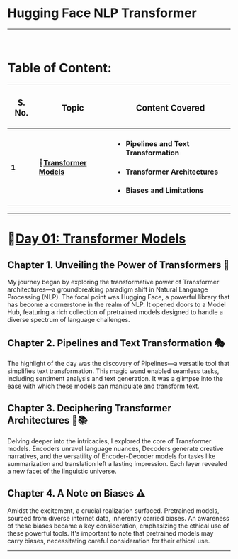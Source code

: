 # Hugging Face NLP Transformer
<hr>
<br>

<h1>Table of Content:</h1>
<table>
    <thead>
        <tr>
            <th><h3>S. No.</h3></th>
            <th><h3>Topic</h3></th>
            <th><h3>Content Covered</h3></th>
        </tr>
    </thead>
    <tbody>
        <tr>
            <td><h4>1</h4></td>
            <td><h4><span class = "emoji">🔗</span><a href = "https://github.com/UTSAVS26/Hugging-Face-NLP-Transformer/tree/main/Transformer%20Models">Transformer Models</a></h4></td>
            <td>
              <ul>
                <li><h4>Pipelines and Text Transformation</h4></li>
                <li><h4>Transformer Architectures</h4></li>
                <li><h4>Biases and Limitations</h4></li>
              </ul>
            </td>
        </tr>
    </tbody>
</table>

<hr>

<h1><span class = "emoji">🔗</span><a href = "https://github.com/UTSAVS26/Hugging-Face-NLP-Transformer/tree/main/Transformer%20Models">Day 01: Transformer Models</a></h1>

<h2>Chapter 1. Unveiling the Power of Transformers <span class="emoji">🌟</span></h2>
<p>My journey began by exploring the transformative power of Transformer architectures—a groundbreaking paradigm shift in Natural Language Processing (NLP). The focal point was Hugging Face, a powerful library that has become a cornerstone in the realm of NLP. It opened doors to a Model Hub, featuring a rich collection of pretrained models designed to handle a diverse spectrum of language challenges.</p>

<h2>Chapter 2. Pipelines and Text Transformation <span class="emoji">🎭</span></h2>
<p>The highlight of the day was the discovery of Pipelines—a versatile tool that simplifies text transformation. This magic wand enabled seamless tasks, including sentiment analysis and text generation. It was a glimpse into the ease with which these models can manipulate and transform text.</p>

<h2>Chapter 3. Deciphering Transformer Architectures <span class="emoji">🧠📚</span></h2>
<p>Delving deeper into the intricacies, I explored the core of Transformer models. Encoders unravel language nuances, Decoders generate creative narratives, and the versatility of Encoder-Decoder models for tasks like summarization and translation left a lasting impression. Each layer revealed a new facet of the linguistic universe.</p>

<h2>Chapter 4. A Note on Biases <span class="emoji">⚠️</span></h2>
<p>Amidst the excitement, a crucial realization surfaced. Pretrained models, sourced from diverse internet data, inherently carried biases. An awareness of these biases became a key consideration, emphasizing the ethical use of these powerful tools. It's important to note that pretrained models may carry biases, necessitating careful consideration for their ethical use.</p>

<hr>

